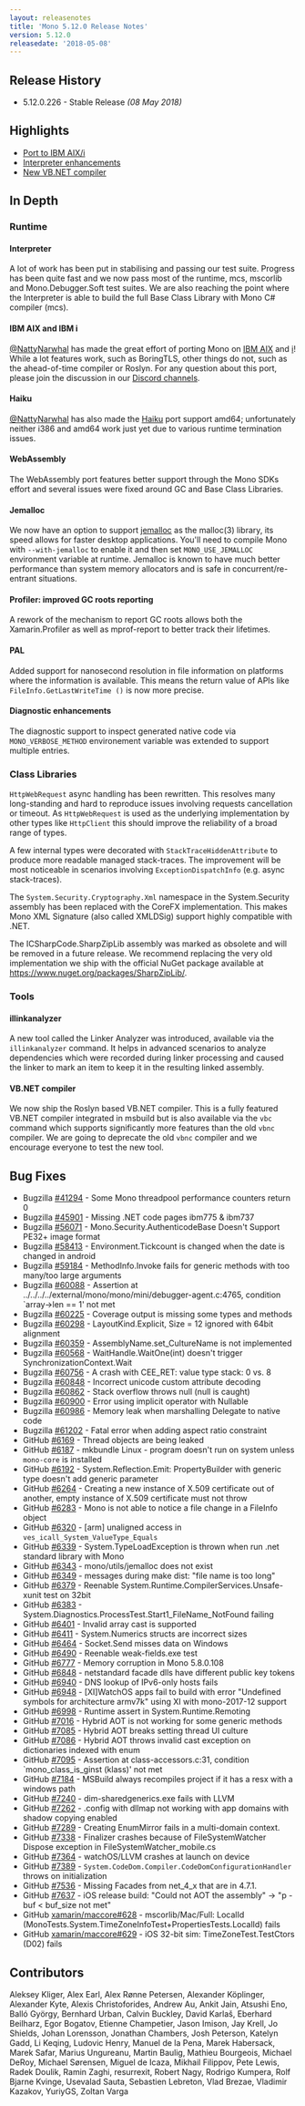 ```yaml
---
layout: releasenotes
title: 'Mono 5.12.0 Release Notes'
version: 5.12.0
releasedate: '2018-05-08'
---
```


## Release History

-   5.12.0.226 - Stable Release *(08 May 2018)*

## Highlights

-   [Port to IBM AIX/i](#ibm-aix-and-ibm-i)
-   [Interpreter enhancements](#interpreter)
-   [New VB.NET compiler](#vbnet-compiler)

## In Depth

### Runtime

#### Interpreter

A lot of work has been put in stabilising and passing our test suite. Progress has been quite fast and we now pass most of the runtime, mcs, mscorlib and Mono.Debugger.Soft test suites. We are also reaching the point where the Interpreter is able to build the full Base Class Library with Mono C# compiler (mcs).

#### IBM AIX and IBM i

[@NattyNarwhal](https://github.com/NattyNarwhal) has made the great effort of porting Mono on [IBM AIX](https://en.wikipedia.org/wiki/IBM_AIX) and [i](https://en.wikipedia.org/wiki/IBM_i)! While a lot features work, such as BoringTLS, other things do not, such as the ahead-of-time compiler or Roslyn. For any question about this port, please join the discussion in our [Discord channels](https://www.mono-project.com/community/help/chat).

#### Haiku

[@NattyNarwhal](https://github.com/NattyNarwhal) has also made the [Haiku](https://www.haiku-os.org/) port support amd64; unfortunately neither i386 and amd64 work just yet due to various runtime termination issues.

#### WebAssembly

The WebAssembly port features better support through the Mono SDKs effort and several issues were fixed around GC and Base Class Libraries.

#### Jemalloc

We now have an option to support [jemalloc](http://jemalloc.net/) as the malloc(3) library, its speed allows for faster desktop applications. You'll need to compile Mono with `--with-jemalloc` to enable it and then set `MONO_USE_JEMALLOC` environment variable at runtime. Jemalloc is known to have much better performance than system memory allocators and is safe in concurrent/re-entrant situations.

#### Profiler: improved GC roots reporting

A rework of the mechanism to report GC roots allows both the Xamarin.Profiler as well as mprof-report to better track their lifetimes.

#### PAL

Added support for nanosecond resolution in file information on platforms where the information is available. This means the return value of APIs like `FileInfo.GetLastWriteTime ()` is now more precise.

#### Diagnostic enhancements

The diagnostic support to inspect generated native code via `MONO_VERBOSE_METHOD` environement variable was extended to support multiple entries.

### Class Libraries

`HttpWebRequest` async handling has been rewritten. This resolves many long-standing and hard to reproduce issues involving requests cancellation or timeout. As `HttpWebRequest` is used as the underlying implementation by other types like `HttpClient` this should improve the reliability of a broad range of types.

A few internal types were decorated with `StackTraceHiddenAttribute` to produce more readable managed stack-traces. The improvement will be most noticeable in scenarios involving `ExceptionDispatchInfo` (e.g. async stack-traces).

The `System.Security.Cryptography.Xml` namespace in the System.Security assembly has been replaced with the CoreFX implementation. This makes Mono XML Signature (also called XMLDSig) support highly compatible with .NET.

The ICSharpCode.SharpZipLib assembly was marked as obsolete and will be removed in a future release. We recommend replacing the very old implementation we ship with the official NuGet package available at [<https://www.nuget.org/packages/SharpZipLib/>](https://www.nuget.org/packages/SharpZipLib/).

### Tools

#### illinkanalyzer

A new tool called the Linker Analyzer was introduced, available via the `illinkanalyzer` command. It helps in advanced scenarios to analyze dependencies which were recorded during linker processing and caused the linker to mark an item to keep it in the resulting linked assembly.

#### VB.NET compiler

We now ship the Roslyn based VB.NET compiler. This is a fully featured VB.NET compiler integrated in msbuild but is also available via the `vbc` command which supports significantly more features than the old `vbnc` compiler. We are going to deprecate the old `vbnc` compiler and we encourage everyone to test the new tool.

## Bug Fixes

-   Bugzilla [#41294](https://bugzilla.xamarin.com/show_bug.cgi?id=41294) - Some Mono threadpool performance counters return 0
-   Bugzilla [#45901](https://bugzilla.xamarin.com/show_bug.cgi?id=45901) - Missing .NET code pages ibm775 & ibm737
-   Bugzilla [#56071](https://bugzilla.xamarin.com/show_bug.cgi?id=56071) - Mono.Security.AuthenticodeBase Doesn't Support PE32+ image format
-   Bugzilla [#58413](https://bugzilla.xamarin.com/show_bug.cgi?id=58413) - Environment.Tickcount is changed when the date is changed in android
-   Bugzilla [#59184](https://bugzilla.xamarin.com/show_bug.cgi?id=59184) - MethodInfo.Invoke fails for generic methods with too many/too large arguments
-   Bugzilla [#60088](https://bugzilla.xamarin.com/show_bug.cgi?id=60088) - Assertion at ../../../../external/mono/mono/mini/debugger-agent.c:4765, condition \`array->len == 1' not met
-   Bugzilla [#60225](https://bugzilla.xamarin.com/show_bug.cgi?id=60225) - Coverage output is missing some types and methods
-   Bugzilla [#60298](https://bugzilla.xamarin.com/show_bug.cgi?id=60298) - LayoutKind.Explicit, Size = 12 ignored with 64bit alignment
-   Bugzilla [#60359](https://bugzilla.xamarin.com/show_bug.cgi?id=60359) - AssemblyName.set_CultureName is not implemented
-   Bugzilla [#60568](https://bugzilla.xamarin.com/show_bug.cgi?id=60568) - WaitHandle.WaitOne(int) doesn't trigger SynchronizationContext.Wait
-   Bugzilla [#60756](https://bugzilla.xamarin.com/show_bug.cgi?id=60756) - A crash with CEE_RET: value type stack: 0 vs. 8
-   Bugzilla [#60848](https://bugzilla.xamarin.com/show_bug.cgi?id=60848) - Incorrect unicode custom attribute decoding
-   Bugzilla [#60862](https://bugzilla.xamarin.com/show_bug.cgi?id=60862) - Stack overflow throws null (null is caught)
-   Bugzilla [#60900](https://bugzilla.xamarin.com/show_bug.cgi?id=60900) - Error using implicit operator with Nullable
-   Bugzilla [#60986](https://bugzilla.xamarin.com/show_bug.cgi?id=60986) - Memory leak when marshalling Delegate to native code
-   Bugzilla [#61202](https://bugzilla.xamarin.com/show_bug.cgi?id=61202) - Fatal error when adding aspect ratio constraint
-   GitHub [#6169](https://github.com/mono/mono/issues/6169) - Thread objects are being leaked
-   GitHub [#6187](https://github.com/mono/mono/issues/6187) - mkbundle Linux - program doesn't run on system unless `mono-core` is installed
-   GitHub [#6192](https://github.com/mono/mono/issues/6192) - System.Reflection.Emit: PropertyBuilder with generic type doesn't add generic parameter
-   GitHub [#6264](https://github.com/mono/mono/issues/6264) - Creating a new instance of X.509 certificate out of another, empty instance of X.509 certificate must not throw
-   GitHub [#6283](https://github.com/mono/mono/issues/6283) - Mono is not able to notice a file change in a FileInfo object
-   GitHub [#6320](https://github.com/mono/mono/issues/6320) - \[arm\] unaligned access in `ves_icall_System_ValueType_Equals`
-   GitHub [#6339](https://github.com/mono/mono/issues/6339) - System.TypeLoadException is thrown when run .net standard library with Mono
-   GitHub [#6343](https://github.com/mono/mono/issues/6343) - mono/utils/jemalloc does not exist
-   GitHub [#6349](https://github.com/mono/mono/issues/6349) - messages during make dist: "file name is too long"
-   GitHub [#6379](https://github.com/mono/mono/issues/6379) - Reenable System.Runtime.CompilerServices.Unsafe-xunit test on 32bit
-   GitHub [#6383](https://github.com/mono/mono/issues/6383) - System.Diagnostics.ProcessTest.Start1_FileName_NotFound failing
-   GitHub [#6401](https://github.com/mono/mono/issues/6401) - Invalid array cast is supported
-   GitHub [#6411](https://github.com/mono/mono/issues/6411) - System.Numerics structs are incorrect sizes
-   GitHub [#6464](https://github.com/mono/mono/issues/6464) - Socket.Send misses data on Windows
-   GitHub [#6490](https://github.com/mono/mono/issues/6490) - Reenable weak-fields.exe test
-   GitHub [#6777](https://github.com/mono/mono/issues/6777) - Memory corruption in Mono 5.8.0.108
-   GitHub [#6848](https://github.com/mono/mono/issues/6848) - netstandard facade dlls have different public key tokens
-   GitHub [#6940](https://github.com/mono/mono/issues/6940) - DNS lookup of IPv6-only hosts fails
-   GitHub [#6948](https://github.com/mono/mono/issues/6948) - \[XI\]WatchOS apps fail to build with error "Undefined symbols for architecture armv7k" using XI with mono-2017-12 support
-   GitHub [#6998](https://github.com/mono/mono/issues/6998) - Runtime assert in System.Runtime.Remoting
-   GitHub [#7016](https://github.com/mono/mono/issues/7016) - Hybrid AOT is not working for some generic methods
-   GitHub [#7085](https://github.com/mono/mono/issues/7085) - Hybrid AOT breaks setting thread UI culture
-   GitHub [#7086](https://github.com/mono/mono/issues/7086) - Hybrid AOT throws invalid cast exception on dictionaries indexed with enum
-   GitHub [#7095](https://github.com/mono/mono/issues/7095) - Assertion at class-accessors.c:31, condition \`mono_class_is_ginst (klass)' not met
-   GitHub [#7184](https://github.com/mono/mono/issues/7184) - MSBuild always recompiles project if it has a resx with a windows path
-   GitHub [#7240](https://github.com/mono/mono/issues/7240) - dim-sharedgenerics.exe fails with LLVM
-   GitHub [#7262](https://github.com/mono/mono/issues/7262) - .config with dllmap not working with app domains with shadow copying enabled
-   GitHub [#7289](https://github.com/mono/mono/issues/7289) - Creating EnumMirror fails in a multi-domain context.
-   GitHub [#7338](https://github.com/mono/mono/issues/7338) - Finalizer crashes because of FileSystemWatcher Dispose exception in FileSystemWatcher_mobile.cs
-   GitHub [#7364](https://github.com/mono/mono/issues/7364) - watchOS/LLVM crashes at launch on device
-   GitHub [#7389](https://github.com/mono/mono/issues/7389) - `System.CodeDom.Compiler.CodeDomConfigurationHandler` throws on initialization
-   GitHub [#7536](https://github.com/mono/mono/issues/7536) - Missing Facades from net_4\_x that are in 4.7.1.
-   GitHub [#7637](https://github.com/mono/mono/issues/7637) - iOS release build: "Could not AOT the assembly" -> "p - buf \< buf_size not met"
-   GitHub [xamarin/maccore#628](https://github.com/xamarin/maccore/issues/628) - mscorlib/Mac/Full: LocalId (MonoTests.System.TimeZoneInfoTest+PropertiesTests.LocalId) fails
-   GitHub [xamarin/maccore#629](https://github.com/xamarin/maccore/issues/629) - iOS 32-bit sim: TimeZoneTest.TestCtors (D02) fails

## Contributors

Aleksey Kliger, Alex Earl, Alex Rønne Petersen, Alexander Köplinger, Alexander Kyte, Alexis Christoforides, Andrew Au, Ankit Jain, Atsushi Eno, Balló György, Bernhard Urban, Calvin Buckley, David Karlaš, Eberhard Beilharz, Egor Bogatov, Etienne Champetier, Jason Imison, Jay Krell, Jo Shields, Johan Lorensson, Jonathan Chambers, Josh Peterson, Katelyn Gadd, Li Keqing, Ludovic Henry, Manuel de la Pena, Marek Habersack, Marek Safar, Marius Ungureanu, Martin Baulig, Mathieu Bourgeois, Michael DeRoy, Michael Sørensen, Miguel de Icaza, Mikhail Filippov, Pete Lewis, Radek Doulik, Ramin Zaghi, resurrexit, Robert Nagy, Rodrigo Kumpera, Rolf Bjarne Kvinge, Usevalad Sauta, Sebastien Lebreton, Vlad Brezae, Vladimir Kazakov, YuriyGS, Zoltan Varga
